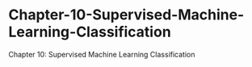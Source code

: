 # Chapter-10-Supervised-Machine-Learning-Classification
Chapter 10: Supervised Machine Learning Classification
